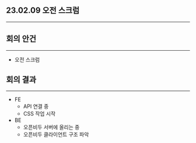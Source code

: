 ## 23.02.09 오전 스크럼

---

## 회의 안건

---

- 오전 스크럼

## 회의 결과

---

- FE
    - API 연결 중
    - CSS 작업 시작
- BE
    - 오픈비두 서버에 올리는 중
    - 오픈비두 클라이언트 구조 파악